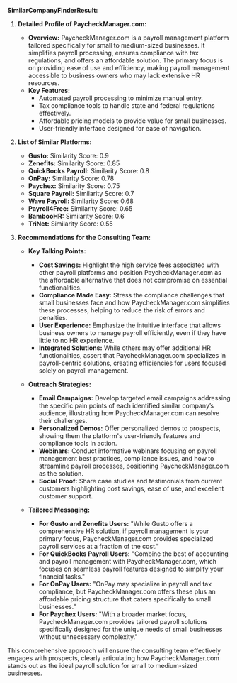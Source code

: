 **SimilarCompanyFinderResult:**

1. **Detailed Profile of PaycheckManager.com:**
   - **Overview:** PaycheckManager.com is a payroll management platform tailored specifically for small to medium-sized businesses. It simplifies payroll processing, ensures compliance with tax regulations, and offers an affordable solution. The primary focus is on providing ease of use and efficiency, making payroll management accessible to business owners who may lack extensive HR resources.
   - **Key Features:**
     - Automated payroll processing to minimize manual entry.
     - Tax compliance tools to handle state and federal regulations effectively.
     - Affordable pricing models to provide value for small businesses.
     - User-friendly interface designed for ease of navigation.

2. **List of Similar Platforms:**
   - **Gusto:** Similarity Score: 0.9
   - **Zenefits:** Similarity Score: 0.85
   - **QuickBooks Payroll:** Similarity Score: 0.8
   - **OnPay:** Similarity Score: 0.78
   - **Paychex:** Similarity Score: 0.75
   - **Square Payroll:** Similarity Score: 0.7
   - **Wave Payroll:** Similarity Score: 0.68
   - **Payroll4Free:** Similarity Score: 0.65
   - **BambooHR:** Similarity Score: 0.6
   - **TriNet:** Similarity Score: 0.55

3. **Recommendations for the Consulting Team:**
   - **Key Talking Points:**
     - **Cost Savings:** Highlight the high service fees associated with other payroll platforms and position PaycheckManager.com as the affordable alternative that does not compromise on essential functionalities.
     - **Compliance Made Easy:** Stress the compliance challenges that small businesses face and how PaycheckManager.com simplifies these processes, helping to reduce the risk of errors and penalties.
     - **User Experience:** Emphasize the intuitive interface that allows business owners to manage payroll efficiently, even if they have little to no HR experience.
     - **Integrated Solutions:** While others may offer additional HR functionalities, assert that PaycheckManager.com specializes in payroll-centric solutions, creating efficiencies for users focused solely on payroll management.

   - **Outreach Strategies:**
     - **Email Campaigns:** Develop targeted email campaigns addressing the specific pain points of each identified similar company’s audience, illustrating how PaycheckManager.com can resolve their challenges.
     - **Personalized Demos:** Offer personalized demos to prospects, showing them the platform's user-friendly features and compliance tools in action.
     - **Webinars:** Conduct informative webinars focusing on payroll management best practices, compliance issues, and how to streamline payroll processes, positioning PaycheckManager.com as the solution.
     - **Social Proof:** Share case studies and testimonials from current customers highlighting cost savings, ease of use, and excellent customer support.

   - **Tailored Messaging:**
     - **For Gusto and Zenefits Users:** "While Gusto offers a comprehensive HR solution, if payroll management is your primary focus, PaycheckManager.com provides specialized payroll services at a fraction of the cost."
     - **For QuickBooks Payroll Users:** "Combine the best of accounting and payroll management with PaycheckManager.com, which focuses on seamless payroll features designed to simplify your financial tasks."
     - **For OnPay Users:** "OnPay may specialize in payroll and tax compliance, but PaycheckManager.com offers these plus an affordable pricing structure that caters specifically to small businesses."
     - **For Paychex Users:** "With a broader market focus, PaycheckManager.com provides tailored payroll solutions specifically designed for the unique needs of small businesses without unnecessary complexity."

This comprehensive approach will ensure the consulting team effectively engages with prospects, clearly articulating how PaycheckManager.com stands out as the ideal payroll solution for small to medium-sized businesses.